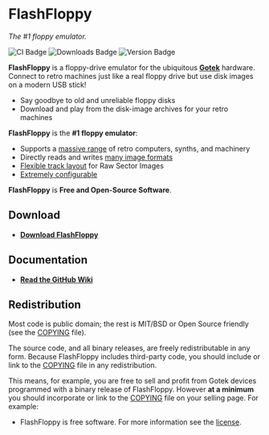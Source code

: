 # FlashFloppy

*The #1 floppy emulator.*

![CI Badge][ci-badge]
![Downloads Badge][downloads-badge]
![Version Badge][version-badge]

**FlashFloppy** is a floppy-drive emulator for the ubiquitous
[**Gotek**][Gotek-Compatibility] hardware. Connect to retro machines just
like a real floppy drive but use disk images on a modern USB stick!
- Say goodbye to old and unreliable floppy disks
- Download and play from the disk-image archives for your retro machines

**FlashFloppy** is the **#1 floppy emulator**:
- Supports a [massive range][Host-Platforms] of retro computers, synths, and machinery
- Directly reads and writes [many image formats][Image-Formats]
- [Flexible track layout][Track-Layouts] for Raw Sector Images
- [Extremely configurable][FF.CFG-Configuration-File]

**FlashFloppy** is **Free and Open-Source Software**.

## Download
- [**Download FlashFloppy**][Downloads]

## Documentation
- [**Read the GitHub Wiki**](https://github.com/keirf/FlashFloppy/wiki)

## Redistribution

Most code is public domain; the rest is MIT/BSD or Open Source friendly
(see the [COPYING](COPYING) file).

The source code, and all binary releases, are freely redistributable
in any form. Because FlashFloppy includes third-party code, you should
include or link to the [COPYING](COPYING) file in any redistribution.

This means, for example, you are free to sell and profit from Gotek
devices programmed with a binary release of FlashFloppy. However **at
a minimum** you should incorporate or link to the [COPYING](COPYING)
file on your selling page. For example:
- FlashFloppy is free software. For more information see the
  [license](COPYING).

[Gotek-Compatibility]: https://github.com/keirf/FlashFloppy/wiki/Gotek-Compatibility
[Host-Platforms]: https://github.com/keirf/FlashFloppy/wiki/Host-Platforms
[Image-Formats]: https://github.com/keirf/FlashFloppy/wiki/Image-Formats
[Track-Layouts]: https://github.com/keirf/FlashFloppy/wiki/Track-Layouts
[FF.CFG-Configuration-File]: https://github.com/keirf/FlashFloppy/wiki/FF.CFG-Configuration-File
[Downloads]: https://github.com/keirf/FlashFloppy/wiki/Downloads

[ci-badge]: https://github.com/keirf/FlashFloppy/workflows/CI/badge.svg
[downloads-badge]: https://img.shields.io/github/downloads/keirf/FlashFloppy/total
[version-badge]: https://img.shields.io/github/v/release/keirf/FlashFloppy
